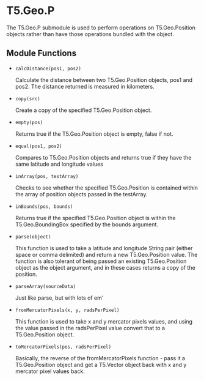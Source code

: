 T5.Geo.P
===========

The T5.Geo.P submodule is used to perform operations on T5.Geo.Position objects rather than have those operations bundled with the object.

Module Functions
----------------

- `calcDistance(pos1, pos2)`

	Calculate the distance between two T5.Geo.Position objects, pos1 and pos2.  The distance returned is measured in kilometers.
	
- `copy(src)`

	Create a copy of the specified T5.Geo.Position object.

- `empty(pos)`

	Returns true if the T5.Geo.Position object is empty, false if not.
	
- `equal(pos1, pos2)`

	Compares to T5.Geo.Position objects and returns true if they have the same latitude and longitude values
	
- `inArray(pos, testArray)`

	Checks to see whether the specified T5.Geo.Position is contained within the array of position objects passed in the testArray.
	
- `inBounds(pos, bounds)`

	Returns true if the specified T5.Geo.Position object is within the T5.Geo.BoundingBox specified by the bounds argument.
	
- `parse(object)`

	This function is used to take a latitude and longitude String pair (either space or comma delimited) and return a new T5.Geo.Position value.  The function is also tolerant of being passed an existing T5.Geo.Position object as the object argument, and in these cases returns a copy of the position.
	
- `parseArray(sourceData)`

	Just like parse, but with lots of em'
	
- `fromMercatorPixels(x, y, radsPerPixel)`

	This function is used to take x and y mercator pixels values, and using the value passed in the radsPerPixel value convert that to a T5.Geo.Position object.
	
- `toMercatorPixels(pos, radsPerPixel)`

	Basically, the reverse of the fromMercatorPixels function - pass it a T5.Geo.Position object and get a T5.Vector object back with x and y mercator pixel values back.